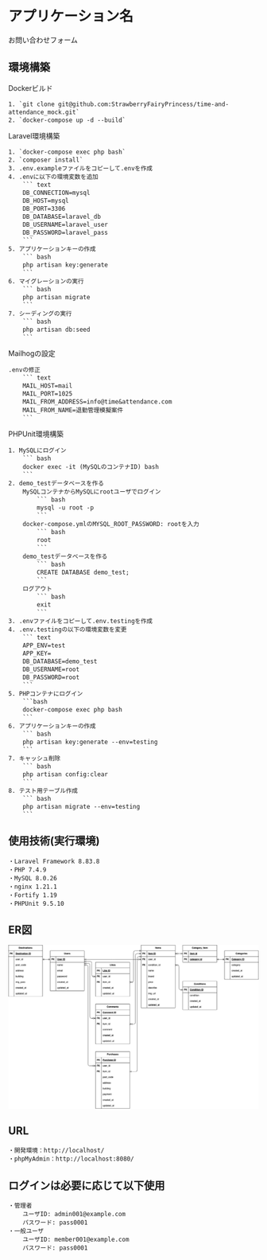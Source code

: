 # アプリケーション名
お問い合わせフォーム

## 環境構築

Dockerビルド

	1. `git clone git@github.com:StrawberryFairyPrincess/time-and-attendance_mock.git`
	2. `docker-compose up -d --build`


Laravel環境構築

	1. `docker-compose exec php bash`
	2. `composer install`
	3. .env.exampleファイルをコピーして.envを作成
	4. .envに以下の環境変数を追加
		``` text
		DB_CONNECTION=mysql
		DB_HOST=mysql
		DB_PORT=3306
		DB_DATABASE=laravel_db
		DB_USERNAME=laravel_user
		DB_PASSWORD=laravel_pass
		```
	5. アプリケーションキーの作成
		``` bash
		php artisan key:generate
		```
	6. マイグレーションの実行
		``` bash
		php artisan migrate
		```
	7. シーディングの実行
		``` bash
		php artisan db:seed
		```


Mailhogの設定

	.envの修正
		``` text
		MAIL_HOST=mail
		MAIL_PORT=1025
		MAIL_FROM_ADDRESS=info@time&attendance.com
		MAIL_FROM_NAME=退勤管理模擬案件
		```


PHPUnit環境構築

	1. MySQLにログイン
		``` bash
		docker exec -it (MySQLのコンテナID) bash
		```
	2. demo_testデータベースを作る
		MySQLコンテナからMySQLにrootユーザでログイン
			``` bash
			mysql -u root -p
			```
		docker-compose.ymlのMYSQL_ROOT_PASSWORD: rootを入力
			``` bash
			root
			```
		demo_testデータベースを作る
			``` bash
			CREATE DATABASE demo_test;
			```
		ログアウト
			``` bash
			exit
			```
	3. .envファイルをコピーして.env.testingを作成
	4. .env.testingの以下の環境変数を変更
		``` text
		APP_ENV=test
		APP_KEY=
		DB_DATABASE=demo_test
		DB_USERNAME=root
		DB_PASSWORD=root
		```
	5. PHPコンテナにログイン
		```bash
		docker-compose exec php bash
		```
	6. アプリケーションキーの作成
		``` bash
		php artisan key:generate --env=testing
		```
	7. キャッシュ削除
		``` bash
		php artisan config:clear
		```
	8. テスト用テーブル作成
		``` bash
		php artisan migrate --env=testing
		```


## 使用技術(実行環境)

	・Laravel Framework 8.83.8
	・PHP 7.4.9
	・MySQL 8.0.26
	・nginx 1.21.1
	・Fortify 1.19
	・PHPUnit 9.5.10


## ER図

![](./src/EntityRelationshipDiagram.drawio.png)


## URL

    ・開発環境：http://localhost/
    ・phpMyAdmin：http://localhost:8080/


## ログインは必要に応じて以下使用

	・管理者
		ユーザID: admin001@example.com
		パスワード: pass0001
	・一般ユーザ
		ユーザID: member001@example.com
		パスワード: pass0001